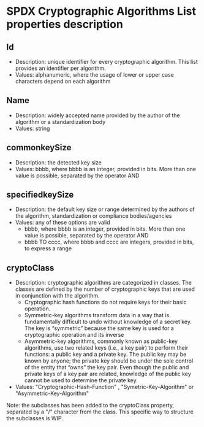 # SPDX Cryptographic Algorithms List properties description

## Id

* Description: unique identifier for every cryptographic algorithm. This list provides an identifier per algorithm.
* Values: alphanumeric, where the usage of lower or upper case characters depend on each algorithm

## Name

* Description: widely accepted name provided by the author of the algorithm or a standardization body
* Values: string

## commonkeySize

* Description: the detected key size
* Values: bbbb, where bbbb is an integer, provided in bits. More than one value is possible, separated by the operator AND

## specifiedkeySize

* Description: the default key size or range determined by the authors of the algorithm, standardization or compliance bodies/agencies
* Values: any of these options are valid
   * bbbb, where bbbb is an integer, provided in bits. More than one value is possible, separated by the operator AND
   * bbbb TO cccc, where bbbb and cccc are integers, provided in bits, to express a range

## cryptoClass

* Description: cryptographic algorithms are categorized in classes. The classes are defined by the number of cryptographic keys that are used in conjunction with the algorithm.
   * Cryptographic hash functions do not require keys for their basic operation.
   * Symmetric-key algorithms transform data in a way that is fundamentally difficult to undo without knowledge of a secret key. The key is “symmetric” because the same key is used for a cryptographic operation and its inverse
   * Asymmetric-key algorithms, commonly known as public-key algorithms, use two related keys (i.e., a key pair) to perform their functions: a public key and a private key. The public key may be known by anyone; the private key should be under the sole control of the entity that “owns” the key pair. Even though the public and private keys of a key pair are related, knowledge of the public key cannot be used to determine the private key.
* Values: "Cryptographic-Hash-Function" , "Symetric-Key-Algorithm" or "Asymmetric-Key-Algorithm"

Note: the subclasses has been added to the cryptoClass property, separated by a "/" character from the class. This specific way to structure the subclasses is WIP.
